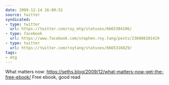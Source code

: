 ```yaml
---
date: 2009-12-14 16:00:51
source: twitter
syndicated:
- type: twitter
  url: https://twitter.com/roy_mtg/statuses/6665304196/
- type: facebook
  url: https://www.facebook.com/stephen.roy.tang/posts/236008101419
- type: twitter
  url: https://twitter.com/roytang/statuses/6665316829/  
tags:
- mtg
---
```


What matters now:  https://seths.blog/2009/12/what-matters-now-get-the-free-ebook/ Free ebook, good read